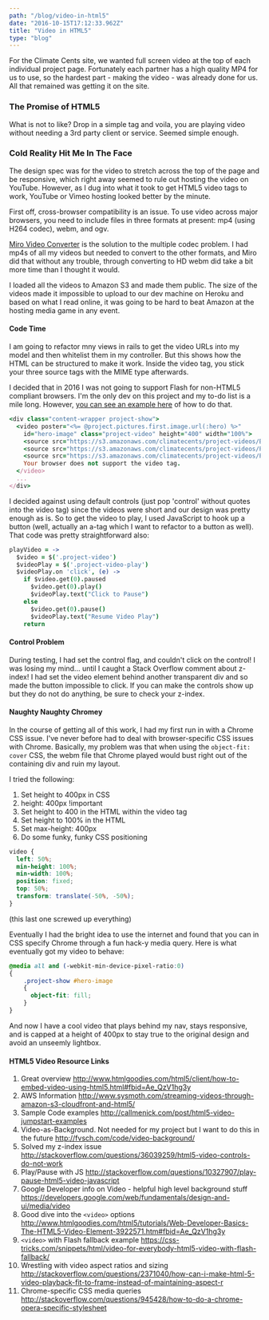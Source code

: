 ```yaml
---
path: "/blog/video-in-html5"
date: "2016-10-15T17:12:33.962Z"
title: "Video in HTML5"
type: "blog"
---
```


For the Climate Cents site, we wanted full screen video at the top of each individual project page. Fortunately each partner has a high quality MP4 for us to use, so the hardest part - making the video - was already done for us.  All that remained was getting it on the site.

### The Promise of HTML5
What is not to like? Drop in a simple tag and voila, you are playing video without needing a 3rd party client or service. Seemed simple enough.

### Cold Reality Hit Me In The Face

The design spec was for the video to stretch across the top of the page and be responsive, which right away seemed to rule out hosting the video on YouTube. However, as I dug into what it took to get HTML5 video tags to work, YouTube or Vimeo hosting looked better by the minute.

First off, cross-browser compatibility is an issue. To use video across major browsers, you need to include files in three formats at present: mp4 (using H264 codec), webm, and ogv.

[Miro Video Converter](http://www.mirovideoconverter.com/) is the solution to the multiple codec problem. I had mp4s of all my videos but needed to convert to the other formats, and Miro did that without any trouble, through converting to HD webm did take a bit more time than I thought it would.

I loaded all the videos to Amazon S3 and made them public. The size of the videos made it impossible to upload to our dev machine on Heroku and based on what I read online, it was going to be hard to beat Amazon at the hosting media game in any event.

#### Code Time
I am going to refactor mny views in rails to get the video URLs into my model and then whitelist them in my controller. But this shows how the HTML can be structured to make it work. Inside the video tag, you stick your three source tags with the MIME type afterwards.

I decided that in 2016 I was not going to support Flash for non-HTML5 compliant browsers. I'm the only dev on this project and my to-do list is a mile long. However, [you can see an example here](https://css-tricks.com/snippets/html/video-for-everybody-html5-video-with-flash-fallback/) of how to do that.

```ruby
<div class="content-wrapper project-show">
  <video poster="<%= @project.pictures.first.image.url(:hero) %>"
    id="hero-image" class="project-video" height="400" width="100%">
    <source src="https://s3.amazonaws.com/climatecents/project-videos/BayFoundation-KelpDive.mp4" type="video/mp4"/>
    <source src="https://s3.amazonaws.com/climatecents/project-videos/ProductionOgv/BayFoundation-KelpDive.oggtheora.ogv" type="video/ogg" />
    <source src="https://s3.amazonaws.com/climatecents/project-videos/ProductionWebM-HD/BayFoundation-KelpDive.webmhd.webm" type="video/webm"/>
    Your browser does not support the video tag.
  </video>
  ...
</div>
```

I decided against using default controls (just pop 'control' without quotes into the video tag) since the videos were short and our design was pretty enough as is. So to get the video to play, I used JavaScript to hook up a button (well, actually an a-tag which I want to refactor to a button as well). That code was pretty straightforward also:

```coffeescript
playVideo = ->
  $video = $('.project-video')
  $videoPlay = $('.project-video-play')
  $videoPlay.on 'click', (e) ->
    if $video.get(0).paused
      $video.get(0).play()
      $videoPlay.text("Click to Pause")
    else
      $video.get(0).pause()
      $videoPlay.text("Resume Video Play")
    return
```

#### Control Problem
During testing, I had set the control flag, and couldn't click on the control! I was losing my mind... until I caught a Stack Overflow comment about z-index! I had set the video element behind another transparent div and so made the button impossible to click. If you can make the controls show up but they do not do anything, be sure to check your z-index.

#### Naughty Naughty Chromey
In the course of getting all of this work, I had my first run in with a Chrome CSS issue. I've never before had to deal with browser-specific CSS issues with Chrome. Basically, my problem was that when using the `object-fit: cover` CSS, the webm file that Chrome played would bust right out of the containing div and ruin my layout.

I tried the following:
1. Set height to 400px in CSS
2. height: 400px !important
3. Set height to 400 in the HTML within the video tag
4. Set height to 100% in the HTML
5. Set max-height: 400px
6. Do some funky, funky CSS positioning

```css
video {
  left: 50%;
  min-height: 100%;
  min-width: 100%;
  position: fixed;
  top: 50%;
  transform: translate(-50%, -50%);
}
```

(this last one screwed up everything)

Eventually I had the bright idea to use the internet and found that you can in CSS specify Chrome through a fun hack-y media query. Here is what eventually got my video to behave:

```scss
@media all and (-webkit-min-device-pixel-ratio:0)
{
    .project-show #hero-image
    {
      object-fit: fill;
    }
}
```

And now I have a cool video that plays behind my nav, stays responsive, and is capped at a height of 400px to stay true to the original design and avoid an unseemly lightbox.

#### HTML5 Video Resource Links
1. Great overview <http://www.htmlgoodies.com/html5/client/how-to-embed-video-using-html5.html#fbid=Ae_QzV1hg3y>
2. AWS Information <http://www.sysmoth.com/streaming-videos-through-amazon-s3-cloudfront-and-html5/>
3. Sample Code examples <http://callmenick.com/post/html5-video-jumpstart-examples>
4. Video-as-Background. Not needed for my project but I want to do this in the future <http://fvsch.com/code/video-background/>
5. Solved my z-index issue <http://stackoverflow.com/questions/36039259/html5-video-controls-do-not-work>
6. Play/Pause with JS <http://stackoverflow.com/questions/10327907/play-pause-html5-video-javascript>
7. Google Developer info on Video - helpful high level background stuff <https://developers.google.com/web/fundamentals/design-and-ui/media/video>
8. Good dive into the `<video>` options <http://www.htmlgoodies.com/html5/tutorials/Web-Developer-Basics-The-HTML5-Video-Element-3922571.htm#fbid=Ae_QzV1hg3y>
9. `<video>` with Flash fallback example <https://css-tricks.com/snippets/html/video-for-everybody-html5-video-with-flash-fallback/>
10. Wrestling with video aspect ratios and sizing <http://stackoverflow.com/questions/2371040/how-can-i-make-html-5-video-playback-fit-to-frame-instead-of-maintaining-aspect-r>
11. Chrome-specific CSS media queries <http://stackoverflow.com/questions/945428/how-to-do-a-chrome-opera-specific-stylesheet>
